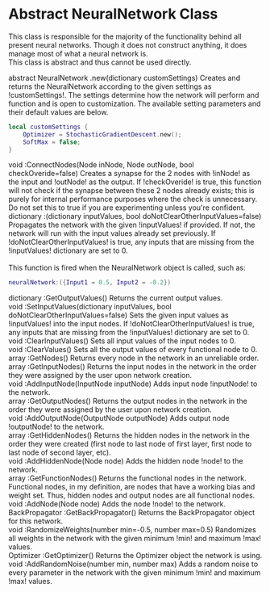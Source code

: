 # **Abstract NeuralNetwork Class**
This class is responsible for the majority of the functionality behind all present neural networks. Though it does not construct anything, it does manage most of what a neural network is. <br>
This class is abstract and thus cannot be used directly.

<div class=functionDoc>
abstract NeuralNetwork .new(dictionary customSettings)
Creates and returns the NeuralNetwork according to the given settings as !customSettings!. The settings determine how the network will perform and function and is open to customization.
The available setting parameters and their default values are below.

```lua
local customSettings {
    Optimizer = StochasticGradientDescent.new();
	SoftMax = false;
}
```
</div>

<div class=functionDoc>
void :ConnectNodes(Node inNode, Node outNode, bool checkOveride=false)
Creates a synapse for the 2 nodes with !inNode! as the input and !outNode! as the output. If !checkOveride! is true, this function will not check if the synapse between these 2 nodes already exists; this is purely for internal performance purposes where the check is unnecessary. Do not set this to true if you are experimenting unless you're confident.
</div>

<div class=functionDoc>
dictionary :(dictionary inputValues, bool doNotClearOtherInputValues=false)
Propagates the network with the given !inputValues! if provided. If not, the network will run with the input values already set previously. If !doNotClearOtherInputValues! is true, any inputs that are missing from the !inputValues! dictionary are set to 0.
<br><br>
This function is fired when the NeuralNetwork object is called, such as:

```lua
neuralNetwork:({Input1 = 0.5, Input2 = -0.2})
```
</div>

<div class=functionDoc>
dictionary :GetOutputValues()
Returns the current output values.
</div>

<div class=functionDoc>
void :SetInputValues(dictionary inputValues, bool doNotClearOtherInputValues=false)
Sets the given input values as !inputValues! into the input nodes. If !doNotClearOtherInputValues! is true, any inputs that are missing from the !inputValues! dictionary are set to 0.
</div>

<div class=functionDoc>
void :ClearInputValues()
Sets all input values of the input nodes to 0.
</div>

<div class=functionDoc>
void :ClearValues()
Sets all the output values of every functional node to 0.
</div>

<div class=functionDoc>
array :GetNodes()
Returns every node in the network in an unreliable order.
</div>

<div class=functionDoc>
array :GetInputNodes()
Returns the input nodes in the network in the order they were assigned by the user upon network creation.
</div>

<div class=functionDoc>
void :AddInputNode(InputNode inputNode)
Adds input node !inputNode! to the network.
</div>

<div class=functionDoc>
array :GetOutputNodes()
Returns the output nodes in the network in the order they were assigned by the user upon network creation.
</div>

<div class=functionDoc>
void :AddOutputNode(OutputNode outputNode)
Adds output node !outputNode! to the network.
</div>

<div class=functionDoc>
array :GetHiddenNodes()
Returns the hidden nodes in the network in the order they were created (first node to last node of first layer, first node to last node of second layer, etc).
</div>

<div class=functionDoc>
void :AddHiddenNode(Node node)
Adds the hidden node !node! to the network.
</div>

<div class=functionDoc>
array :GetFunctionNodes()
Returns the functional nodes in the network. Functional nodes, in my definition, are nodes that have a working bias and weight set. Thus, hidden nodes and output nodes are all functional nodes.
</div>

<div class=functionDoc>
void :AddNode(Node node)
Adds the node !node! to the network.
</div>

<div class=functionDoc>
BackPropagator :GetBackPropagator()
Returns the BackPropagator object for this network.
</div>

<div class=functionDoc>
void :RandomizeWeights(number min=-0.5, number max=0.5)
Randomizes all weights in the network with the given minimum !min! and maximum !max! values.
</div>

<div class=functionDoc>
Optimizer :GetOptimizer()
Returns the Optimizer object the network is using.
</div>

<div class=functionDoc>
void :AddRandomNoise(number min, number max)
Adds a random noise to every parameter in the network with the given minimum !min! and maximum !max! values.
</div>